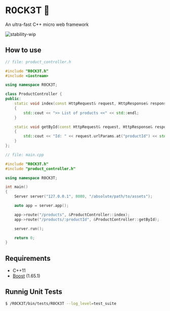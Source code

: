 # R0CK3T :rocket:
An ultra-fast C++ micro web framework

![stability-wip](https://img.shields.io/badge/stability-work_in_progress-lightgrey.svg)

## How to use

```c++
// file: product_controller.h

#include "R0CK3T.h"
#include <iostream>

using namespace R0CK3T;

class ProductController {
public:
	static void index(const HttpRequest& request, HttpResponse& response)
	{
		std::cout << ">> List of products <<" << std::endl;
	}

	static void getById(const HttpRequest& request, HttpResponse& response)
	{
		std::cout << "Id: " << request.urlParams.at("productId") << std::endl;
	}
};
```
```c++
// file: main.cpp

#include "R0CK3T.h"
#include "product_controller.h"

using namespace R0CK3T;

int main()
{
	Server server("127.0.0.1", 8080, "/absolute/path/to/assets");

	auto app = server.app();

	app->route("/products", &ProductController::index);
	app->route("/products/:productId", &ProductController::getById);

	server.run();

	return 0;
}
```

## Requirements

* C++11
* [Boost](http://www.boost.org/) (1.65.1)

## Runnig Unit Tests

```sh
$ /R0CK3T/bin/tests/R0CK3T --log_level=test_suite
```
